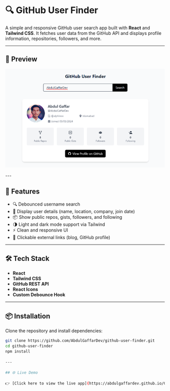 # 🔍 GitHub User Finder

A simple and responsive GitHub user search app built with **React** and **Tailwind CSS**. It fetches user data from the GitHub API and displays profile information, repositories, followers, and more.

---

## 📸 Preview
<p align="center">
  <img src="public/preview.png" alt="App preview" width="600" />
</p>
---

## 🚀 Features

- 🔍 Debounced username search
- 📄 Display user details (name, location, company, join date)
- 📦 Show public repos, gists, followers, and following
- 🌗 Light and dark mode support via Tailwind
- ⚡ Clean and responsive UI
- 🔗 Clickable external links (blog, GitHub profile)

---

## 🛠️ Tech Stack

- **React**
- **Tailwind CSS**
- **GitHub REST API**
- **React Icons**
- **Custom Debounce Hook**

---

## 📦 Installation

Clone the repository and install dependencies:

```bash
git clone https://github.com/AbdulGaffarDev/github-user-finder.git
cd github-user-finder
npm install

---

## 🌐 Live Demo

👉 [Click here to view the live app](https://abdulgaffardev.github.io/Github-User-Finder/)
